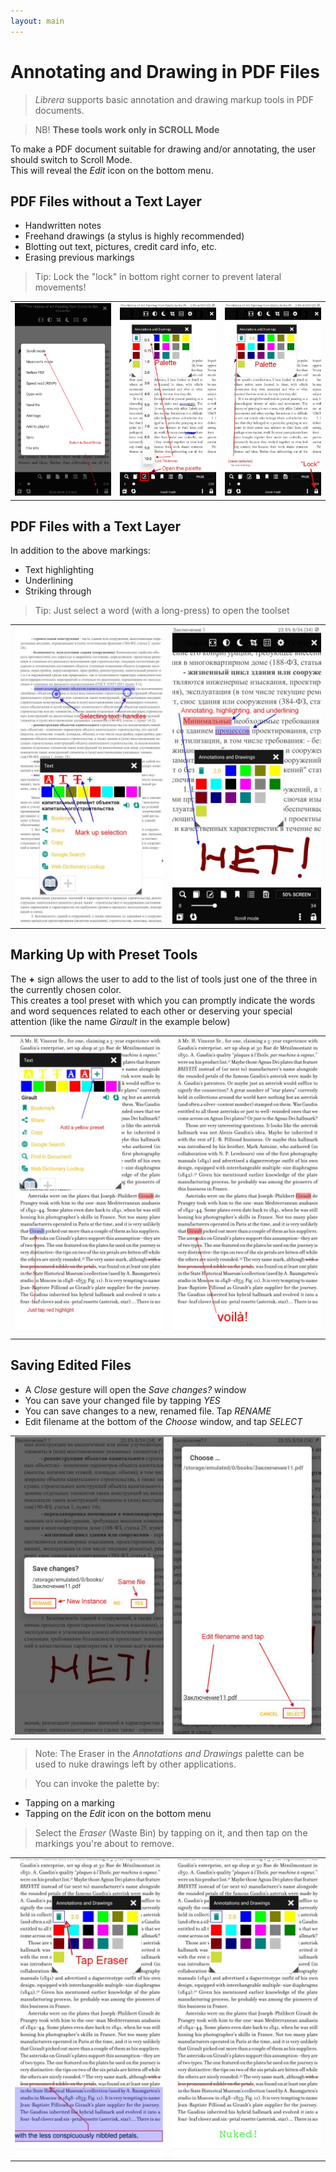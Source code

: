 ```yaml
---
layout: main
---
```


# Annotating and Drawing in PDF Files

> _Librera_ supports basic annotation and drawing markup tools in PDF documents.

> NB! **These tools work only in SCROLL Mode**

To make a PDF document suitable for drawing and/or annotating, the user should switch to Scroll Mode.  
This will reveal the _Edit_ icon on the bottom menu.

## PDF Files without a Text Layer
- Handwritten notes
- Freehand drawings (a stylus is highly recommended)
- Blotting out text, pictures, credit card info, etc.
- Erasing previous markings
> Tip: Lock the "lock" in bottom right corner to prevent lateral movements!

||||
|-|-|-|
|![](1.jpg)|![](2.jpg)|![](3.jpg)|

## PDF Files with a Text Layer
In addition to the above markings:
- Text highlighting
- Underlining
- Striking through
> Tip: Just select a word (with a long-press) to open the toolset

|||
|-|-|
|![](4.jpg)|![](5.jpg)|

## Marking Up with Preset Tools
The **+** sign allows the user to add to the list of tools just one of the three in the currently chosen color.  
This creates a tool preset with which you can promptly indicate the words and word sequences related to each other or deserving your special attention (like the name _Girault_ in the example below)

|||
|-|-|
|![](8.jpg)|![](9.jpg)|

## Saving Edited Files
* A _Close_ gesture will open the _Save changes?_ window
* You can save your changed file by tapping _YES_
* You can save changes to a new, renamed file. Tap _RENAME_
* Edit filename at the bottom of the _Choose_ window, and tap _SELECT_

|||
|-|-|
|![](6.jpg)|![](7.jpg)|

> Note: The Eraser in the _Annotations and Drawings_ palette can be used to nuke drawings left by other applications.

> You can invoke the palette by:
- Tapping on a marking
- Tapping on the _Edit_ icon on the bottom menu

> Select the _Eraser_ (Waste Bin) by tapping on it, and then tap on the markings you're about to remove.

|||
|-|-|
|![](10.jpg)|![](11.jpg)|
